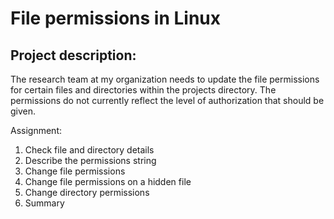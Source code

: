 # File permissions in Linux

## Project description:
The research team at my organization needs to update the file permissions for certain
files and directories within the projects directory. The permissions do not currently
reflect the level of authorization that should be given.

Assignment:
1. Check file and directory details
2. Describe the permissions string
3. Change file permissions
4. Change file permissions on a hidden file
5. Change directory permissions
6. Summary
